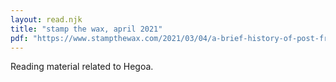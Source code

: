 ```yaml
---
layout: read.njk
title: "stamp the wax, april 2021"
pdf: "https://www.stampthewax.com/2021/03/04/a-brief-history-of-post-franco-basque-music/"
---
```


Reading material related to Hegoa.
